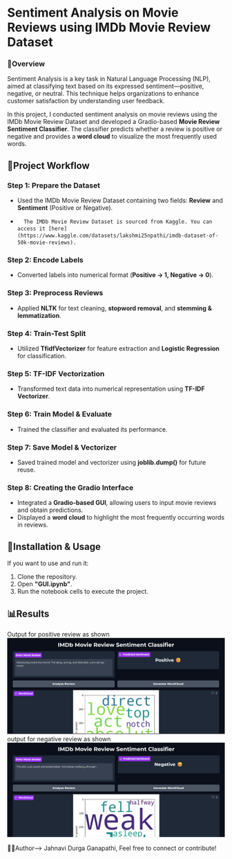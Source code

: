 # Sentiment Analysis on Movie Reviews using IMDb Movie Review Dataset

### 📜Overview 
Sentiment Analysis is a key task in Natural Language Processing (NLP), aimed at classifying text based on its expressed sentiment—positive, negative, or neutral. This technique helps organizations to enhance customer satisfaction by understanding user feedback.

In this project, I conducted sentiment analysis on movie reviews using the IMDb Movie Review Dataset and developed a Gradio-based **Movie Review Sentiment Classifier**. The classifier predicts whether a review is positive or negative and provides a **word cloud** to visualize the most frequently used words.

## 🚀Project Workflow
### Step 1: Prepare the Dataset
- Used the IMDb Movie Review Dataset containing two fields: **Review** and **Sentiment** (Positive or Negative).
-       The IMDb Movie Review Dataset is sourced from Kaggle. You can access it [here](https://www.kaggle.com/datasets/lakshmi25npathi/imdb-dataset-of-50k-movie-reviews).

### Step 2: Encode Labels
- Converted labels into numerical format (**Positive → 1, Negative → 0**).

### Step 3: Preprocess Reviews
- Applied **NLTK** for text cleaning, **stopword removal**, and **stemming & lemmatization**.

### Step 4: Train-Test Split
- Utilized **TfidfVectorizer** for feature extraction and **Logistic Regression** for classification.

### Step 5: TF-IDF Vectorization
- Transformed text data into numerical representation using **TF-IDF Vectorizer**.

### Step 6: Train Model & Evaluate
- Trained the classifier and evaluated its performance.

### Step 7: Save Model & Vectorizer
- Saved trained model and vectorizer using **joblib.dump()** for future reuse.

### Step 8: Creating the Gradio Interface
- Integrated a **Gradio-based GUI**, allowing users to input movie reviews and obtain predictions.
- Displayed a **word cloud** to highlight the most frequently occurring words in reviews.

## 🚀Installation & Usage
If you want to use and run it:
1. Clone the repository.
2. Open **"GUI.ipynb"**.
3. Run the notebook cells to execute the project.

## 📊Results 
Output for positive review as shown
![image alt](https://github.com/ganapathijahnavi/Sentiment-Analysis-on-Movie-Reviews/blob/dd815ce0fa6812e3cfed305728f79cde5cba5021/output1.png)
output for negative review as shown
![image alt](https://github.com/ganapathijahnavi/Sentiment-Analysis-on-Movie-Reviews/blob/dd815ce0fa6812e3cfed305728f79cde5cba5021/output2.png)

🙋‍♀️Author--> Jahnavi Durga Ganapathi, Feel free to connect or contribute!
